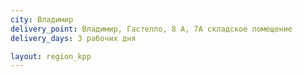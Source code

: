 ```yaml
---
city: Владимир
delivery_point: Владимир, Гастелло, 8 А, 7А складское помещение
delivery_days: 3 рабочих дня

layout: region_kpp
---
```

